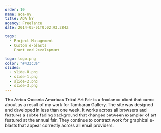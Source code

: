 ```yaml
---
order: 10
name: aoa-ny
title: AOA NY
agency: Freelance
date: 2014-05-01T0:02:03.284Z

tags:
  - Project Management
  - Custom e-blasts
  - Front-end Development

logo: logo.png
color: "#433c3e"
slides:
  - slide-0.png
  - slide-1.png
  - slide-2.png
  - slide-3.png
---
```

The Africa Oceania Americas Tribal Art Fair is a freelance client that came about as a result of my work for Tambaran Gallery. The site was designed and developed in less than one week. It works across all browsers and features a subtle fading background that changes between examples of art featured at the annual fair. They continue to contract work for graphical e-blasts that appear correctly across all email providers.
